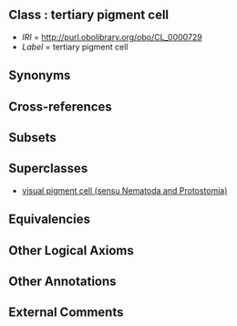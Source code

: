 
## Class : tertiary pigment cell

 * *IRI* = http://purl.obolibrary.org/obo/CL_0000729
 * *Label* = tertiary pigment cell

## Synonyms


## Cross-references


## Subsets


## Superclasses

 * [visual pigment cell (sensu Nematoda and Protostomia)](../../CL/58/CL_0001658.md)

## Equivalencies


## Other Logical Axioms


## Other Annotations


## External Comments

